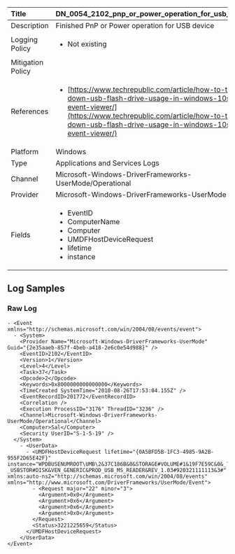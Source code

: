 | Title             | DN_0054_2102_pnp_or_power_operation_for_usb_device                                                                                                      |
|:------------------|:-----------------------------------------------------------------------------------------------------------------|
| Description       | Finished PnP or Power operation for USB device                                                                                                |
| Logging Policy    | <ul><li> Not existing </li></ul> |
| Mitigation Policy | <ul></ul> |
| References     		| <ul><li>[https://www.techrepublic.com/article/how-to-track-down-usb-flash-drive-usage-in-windows-10s-event-viewer/](https://www.techrepublic.com/article/how-to-track-down-usb-flash-drive-usage-in-windows-10s-event-viewer/)</li></ul>                                  |
| Platform       		| Windows   |
| Type           		| Applications and Services Logs 		| 
| Channel        		| Microsoft-Windows-DriverFrameworks-UserMode/Operational    |
| Provider       		| Microsoft-Windows-DriverFrameworks-UserMode   |
| Fields         		| <ul><li>EventID</li><li>ComputerName</li><li>Computer</li><li>UMDFHostDeviceRequest</li><li>lifetime</li><li>instance</li></ul>                                               |


## Log Samples

### Raw Log

```
- <Event xmlns="http://schemas.microsoft.com/win/2004/08/events/event"> 
  - <System> 
    <Provider Name="Microsoft-Windows-DriverFrameworks-UserMode" Guid="{2e35aaeb-857f-4beb-a418-2e6c0e54d988}" /> 
    <EventID>2102</EventID> 
    <Version>1</Version> 
    <Level>4</Level> 
    <Task>37</Task> 
    <Opcode>2</Opcode> 
    <Keywords>0x8000000000000000</Keywords> 
    <TimeCreated SystemTime="2010-08-26T17:53:04.155Z" /> 
    <EventRecordID>201772</EventRecordID> 
    <Correlation /> 
    <Execution ProcessID="3176" ThreadID="3236" /> 
    <Channel>Microsoft-Windows-DriverFrameworks-UserMode/Operational</Channel> 
    <Computer>Sal</Computer> 
    <Security UserID="S-1-5-19" /> 
  </System> 
    - <UserData> 
      - <UMDFHostDeviceRequest lifetime="{0A5BFD5B-1FC3-4985-9A2B-955F2D65E42F}" instance="WPDBUSENUMROOT\UMB\2&37C186B&0&STORAGE#VOLUME#1&19F7E59C&0&_??_USBSTOR#DISK&VEN_GENERIC&PROD_USB_MS_READER&REV_1.03#920321111113&3#" xmlns:auto-ns2="http://schemas.microsoft.com/win/2004/08/events" xmlns="http://www.microsoft.com/DriverFrameworks/UserMode/Event"> 
        - <Request major="22" minor="3"> 
          <Argument>0x0</Argument> 
          <Argument>0x6</Argument> 
          <Argument>0x6</Argument> 
          <Argument>0x0</Argument> 
        </Request> 
        <Status>3221225659</Status> 
      </UMDFHostDeviceRequest> 
    </UserData> 
</Event> 

```




